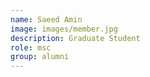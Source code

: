 ```yaml
---
name: Saeed Amin
image: images/member.jpg
description: Graduate Student
role: msc
group: alumni
---
```



